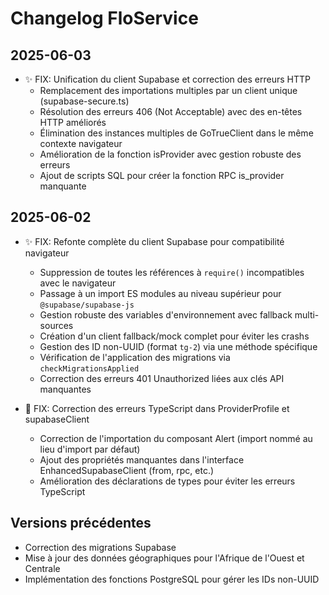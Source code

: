 # Changelog FloService

## 2025-06-03
- ✨ FIX: Unification du client Supabase et correction des erreurs HTTP
  - Remplacement des importations multiples par un client unique (supabase-secure.ts)
  - Résolution des erreurs 406 (Not Acceptable) avec des en-têtes HTTP améliorés
  - Élimination des instances multiples de GoTrueClient dans le même contexte navigateur
  - Amélioration de la fonction isProvider avec gestion robuste des erreurs
  - Ajout de scripts SQL pour créer la fonction RPC is_provider manquante

## 2025-06-02
- ✨ FIX: Refonte complète du client Supabase pour compatibilité navigateur
  - Suppression de toutes les références à `require()` incompatibles avec le navigateur
  - Passage à un import ES modules au niveau supérieur pour `@supabase/supabase-js`
  - Gestion robuste des variables d'environnement avec fallback multi-sources
  - Création d'un client fallback/mock complet pour éviter les crashs
  - Gestion des ID non-UUID (format `tg-2`) via une méthode spécifique
  - Vérification de l'application des migrations via `checkMigrationsApplied`
  - Correction des erreurs 401 Unauthorized liées aux clés API manquantes

- 🐛 FIX: Correction des erreurs TypeScript dans ProviderProfile et supabaseClient
  - Correction de l'importation du composant Alert (import nommé au lieu d'import par défaut)
  - Ajout des propriétés manquantes dans l'interface EnhancedSupabaseClient (from, rpc, etc.)
  - Amélioration des déclarations de types pour éviter les erreurs TypeScript

## Versions précédentes
- Correction des migrations Supabase
- Mise à jour des données géographiques pour l'Afrique de l'Ouest et Centrale
- Implémentation des fonctions PostgreSQL pour gérer les IDs non-UUID
